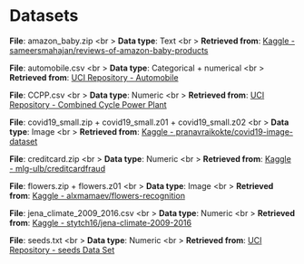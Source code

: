 # Datasets

__File__:  amazon_baby.zip <br \>
__Data type__: Text <br \>
__Retrieved from__: [Kaggle - sameersmahajan/reviews-of-amazon-baby-products](https://www.kaggle.com/sameersmahajan/reviews-of-amazon-baby-products)

__File__:  automobile.csv <br \>
__Data type__: Categorical + numerical <br \>
__Retrieved from__: [UCI Repository - Automobile](https://archive.ics.uci.edu/ml/datasets/Automobile)

__File__:  CCPP.csv <br \>
__Data type__: Numeric <br \>
__Retrieved from__: [UCI Repository - Combined Cycle Power Plant](https://archive.ics.uci.edu/ml/datasets/Combined+Cycle+Power+Plant)

__File__:  covid19_small.zip + covid19_small.z01 + covid19_small.z02 <br \>
__Data type__: Image <br \>
__Retrieved from__: [Kaggle - pranavraikokte/covid19-image-dataset](https://www.kaggle.com/pranavraikokte/covid19-image-dataset)

__File__:  creditcard.zip <br \>
__Data type__: Numeric <br \>
__Retrieved from__: [Kaggle - mlg-ulb/creditcardfraud](https://www.kaggle.com/mlg-ulb/creditcardfraud)

__File__:  flowers.zip + flowers.z01 <br \>
__Data type__: Image <br \>
__Retrieved from__: [Kaggle - alxmamaev/flowers-recognition](https://www.kaggle.com/alxmamaev/flowers-recognition)

__File__: jena_climate_2009_2016.csv <br \>
__Data type__: Numeric <br \>
__Retrieved from__: [Kaggle - stytch16/jena-climate-2009-2016](https://www.kaggle.com/stytch16/jena-climate-2009-2016)

__File__: seeds.txt <br \>
__Data type__: Numeric <br \>
__Retrieved from__: [UCI Repository - seeds Data Set](https://archive.ics.uci.edu/ml/datasets/seeds)

